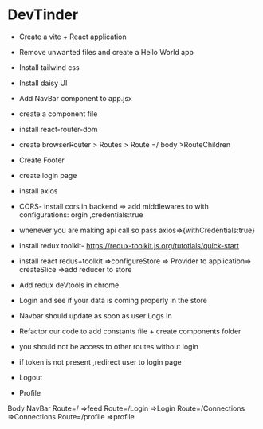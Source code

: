 # DevTinder
- Create a vite + React application
- Remove unwanted files and create a Hello World app
- Install tailwind css
- Install daisy UI
- Add NavBar component to app.jsx
- create a component file 
- install react-router-dom
- create browserRouter > Routes > Route =/ body >RouteChildren
- Create Footer
- create login page
- install axios
- CORS- install cors in backend => add middlewares to with configurations: orgin ,credentials:true
-  whenever you are making api call so pass axios=>{withCredentials:true}

- install redux toolkit- https://redux-toolkit.js.org/tutotials/quick-start

- install react redus+toolkit =>configureStore => Provider to application=> createSlice =>add reducer to store

- Add redux deVtools in chrome
- Login and see if your data is coming properly in the store
- Navbar should update as soon as user Logs In
- Refactor our code to add constants file + create components folder
- you should not be access to other routes without login
- if token is not present ,redirect user to login page
- Logout
- Profile













Body
    NavBar
    Route=/   =>feed
    Route=/Login   =>Login
    Route=/Connections   =>Connections
    Route=/profile  =>profile
    